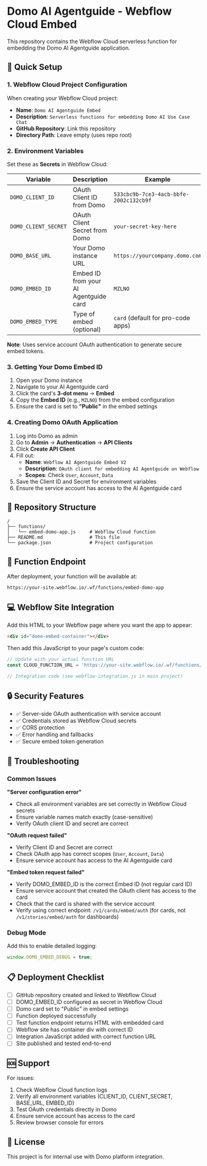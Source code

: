 # Domo AI Agentguide - Webflow Cloud Embed

This repository contains the Webflow Cloud serverless function for embedding the Domo AI Agentguide application.

## 🚀 Quick Setup

### 1. Webflow Cloud Project Configuration

When creating your Webflow Cloud project:
- **Name**: `Domo AI Agentguide Embed`
- **Description**: `Serverless functions for embedding Domo AI Use Case Chat`
- **GitHub Repository**: Link this repository
- **Directory Path**: Leave empty (uses repo root)

### 2. Environment Variables

Set these as **Secrets** in Webflow Cloud:

| Variable | Description | Example |
|----------|-------------|---------|
| `DOMO_CLIENT_ID` | OAuth Client ID from Domo | `533cbc9b-7ce3-4acb-bbfe-2002c132cb9f` |
| `DOMO_CLIENT_SECRET` | OAuth Client Secret from Domo | `your-secret-key-here` |
| `DOMO_BASE_URL` | Your Domo instance URL | `https://yourcompany.domo.com` |
| `DOMO_EMBED_ID` | Embed ID from your AI Agentguide card | `MZLNO` |
| `DOMO_EMBED_TYPE` | Type of embed (optional) | `card` (default for pro-code apps) |

**Note**: Uses service account OAuth authentication to generate secure embed tokens.

### 3. Getting Your Domo Embed ID

1. Open your Domo instance
2. Navigate to your AI Agentguide card
3. Click the card's **3-dot menu** → **Embed**
4. Copy the **Embed ID** (e.g., `MZLNO`) from the embed configuration
5. Ensure the card is set to **"Public"** in the embed settings

### 4. Creating Domo OAuth Application

1. Log into Domo as admin
2. Go to **Admin** → **Authentication** → **API Clients**
3. Click **Create API Client**
4. Fill out:
   - **Name**: `Webflow AI Agentguide Embed V2`
   - **Description**: `OAuth client for embedding AI Agentguide on Webflow`
   - **Scopes**: Check `User`, `Account`, `Data`
5. Save the Client ID and Secret for environment variables
6. Ensure the service account has access to the AI Agentguide card

## 📁 Repository Structure

```
/
├── functions/
│   └── embed-domo-app.js     # Webflow Cloud function
├── README.md                 # This file
└── package.json              # Project configuration
```

## 🔧 Function Endpoint

After deployment, your function will be available at:
```
https://your-site.webflow.io/.wf/functions/embed-domo-app
```

## 💻 Webflow Site Integration

Add this HTML to your Webflow page where you want the app to appear:

```html
<div id="domo-embed-container"></div>
```

Then add this JavaScript to your page's custom code:

```javascript
// Update with your actual function URL
const CLOUD_FUNCTION_URL = 'https://your-site.webflow.io/.wf/functions/embed-domo-app';

// Integration code (see webflow-integration.js in main project)
```

## 🔒 Security Features

- ✅ Server-side OAuth authentication with service account
- ✅ Credentials stored as Webflow Cloud secrets
- ✅ CORS protection
- ✅ Error handling and fallbacks
- ✅ Secure embed token generation

## 🐛 Troubleshooting

### Common Issues

**"Server configuration error"**
- Check all environment variables are set correctly in Webflow Cloud secrets
- Ensure variable names match exactly (case-sensitive)
- Verify OAuth client ID and secret are correct

**"OAuth request failed"**
- Verify Client ID and Secret are correct
- Check OAuth app has correct scopes (`User`, `Account`, `Data`)
- Ensure service account has access to the AI Agentguide card

**"Embed token request failed"**
- Verify DOMO_EMBED_ID is the correct Embed ID (not regular card ID)
- Ensure service account that created the OAuth client has access to the card
- Check that the card is shared with the service account
- Verify using correct endpoint: `/v1/cards/embed/auth` (for cards, not `/v1/stories/embed/auth` for dashboards)

### Debug Mode

Add this to enable detailed logging:
```javascript
window.DOMO_EMBED_DEBUG = true;
```

## 📋 Deployment Checklist

- [ ] GitHub repository created and linked to Webflow Cloud
- [ ] DOMO_EMBED_ID configured as secret in Webflow Cloud
- [ ] Domo card set to "Public" in embed settings
- [ ] Function deployed successfully
- [ ] Test function endpoint returns HTML with embedded card
- [ ] Webflow site has container div with correct ID
- [ ] Integration JavaScript added with correct function URL
- [ ] Site published and tested end-to-end

## 🆘 Support

For issues:
1. Check Webflow Cloud function logs
2. Verify all environment variables (CLIENT_ID, CLIENT_SECRET, BASE_URL, EMBED_ID)
3. Test OAuth credentials directly in Domo
4. Ensure service account has access to the card
5. Review browser console for errors

## 📜 License

This project is for internal use with Domo platform integration.